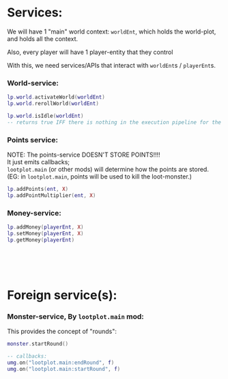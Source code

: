 

# Services:
We will have 1 "main" world context: 
`worldEnt`, which holds the world-plot, and holds all the context.

Also, every player will have 1 player-entity that they control

With this, we need services/APIs that interact 
with `worldEnt`s / `playerEnt`s.


### World-service:
```lua
lp.world.activateWorld(worldEnt)
lp.world.rerollWorld(worldEnt)

lp.world.isIdle(worldEnt)
-- returns true IFF there is nothing in the execution pipeline for the world.
```



### Points service:
NOTE:
The points-service DOESN'T STORE POINTS!!!!  
It just emits callbacks;  
`lootplot.main` (or other mods) will determine how the points are stored.  
(EG: in `lootplot.main`, points will be used to kill the loot-monster.)
```lua
lp.addPoints(ent, X)
lp.addPointMultiplier(ent, X)
```




### Money-service:
```lua
lp.addMoney(playerEnt, X)
lp.setMoney(playerEnt, X)
lp.getMoney(playerEnt)
```





<br/>
<br/>
<br/>

# Foreign service(s):

### Monster-service, By `lootplot.main` mod:
This provides the concept of "rounds":
```lua
monster.startRound()

-- callbacks:
umg.on("lootplot.main:endRound", f)
umg.on("lootplot.main:startRound", f)
```

